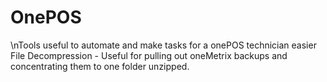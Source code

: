 # OnePOS
\nTools useful to automate and make tasks for a onePOS technician easier
File Decompression - Useful for pulling out oneMetrix backups and concentrating them to one folder unzipped.
